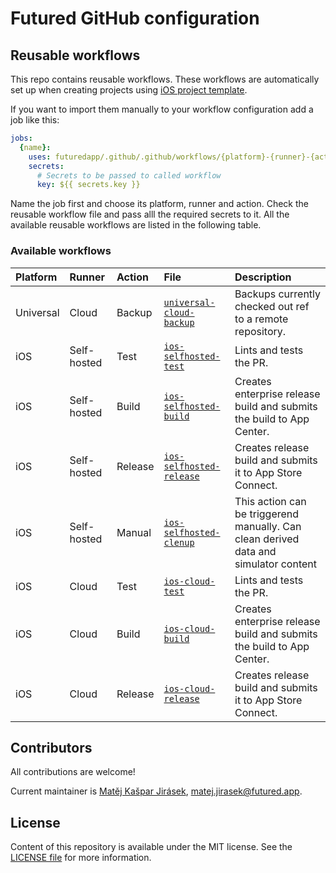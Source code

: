 # Futured GitHub configuration

## Reusable workflows

This repo contains reusable workflows. These workflows are automatically
set up when creating projects using
[iOS project template](https://github.com/futuredapp/iOS-project-template).

If you want to import them manually to your workflow configuration add a job like this:

```yml
jobs:
  {name}:
    uses: futuredapp/.github/.github/workflows/{platform}-{runner}-{action}.yml@main
    secrets:
      # Secrets to be passed to called workflow
      key: ${{ secrets.key }}
```

Name the job first and choose its platform, runner and action.
Check the reusable workflow file and pass alll the required secrets to it.
All the available reusable workflows are listed in the following table.

### Available workflows

|Platform  |Runner      |Action  |File                                                                     |Description                                                           |
|:---------|:-----------|:-------|:------------------------------------------------------------------------|:---------------------------------------------------------------------|
|Universal |Cloud       |Backup  |[`universal-cloud-backup`](.github/workflows/universal-cloud-backup.yml) |Backups currently checked out ref to a remote repository.             |
|iOS       |Self-hosted |Test    |[`ios-selfhosted-test`](.github/workflows/ios-selfhosted-test.yml)       |Lints and tests the PR.                                               |
|iOS       |Self-hosted |Build   |[`ios-selfhosted-build`](.github/workflows/ios-selfhosted-build.yml)     |Creates enterprise release build and submits the build to App Center. |
|iOS       |Self-hosted |Release |[`ios-selfhosted-release`](.github/workflows/ios-selfhosted-release.yml) |Creates release build and submits it to App Store Connect.            |
|iOS       |Self-hosted |Manual  |[`ios-selfhosted-clenup`](.github/workflows/ios-selfhosted-cleanup.yml)  |This action can be triggerend manually. Can clean derived data and simulator content|
|iOS       |Cloud       |Test    |[`ios-cloud-test`](.github/workflows/ios-cloud-test.yml)                 |Lints and tests the PR.                                               |
|iOS       |Cloud       |Build   |[`ios-cloud-build`](.github/workflows/ios-cloud-build.yml)               |Creates enterprise release build and submits the build to App Center. |
|iOS       |Cloud       |Release |[`ios-cloud-release`](.github/workflows/ios-cloud-release.yml)           |Creates release build and submits it to App Store Connect.            |

## Contributors

All contributions are welcome!

Current maintainer is [Matěj Kašpar Jirásek](https://github.com/mkj-is), <matej.jirasek@futured.app>.

## License

Content of this repository is available under the MIT license. See the [LICENSE file](LICENSE) for more information.
